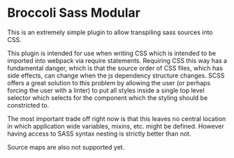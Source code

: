 # Broccoli Sass Modular

This is an extremely simple plugin to allow transpiling sass sources into CSS.

This plugin is intended for use when writing CSS which is intended to be imported into webpack via require statements. Requiring CSS this way has a fundamental danger, which is that the source order of CSS files, which has side effects, can change when the js dependency structure changes. SCSS offers a great solution to this problem by allowing the user (or perhaps forcing the user with a linter) to put all styles inside a single top level selector which selects for the component which the styling should be constricted to.

The most important trade off right now is that this leaves no central location in which application wide variables, mixins, etc. might be defined. However having access to SASS syntax nesting is strictly better than not.

Source maps are also not supported yet.

